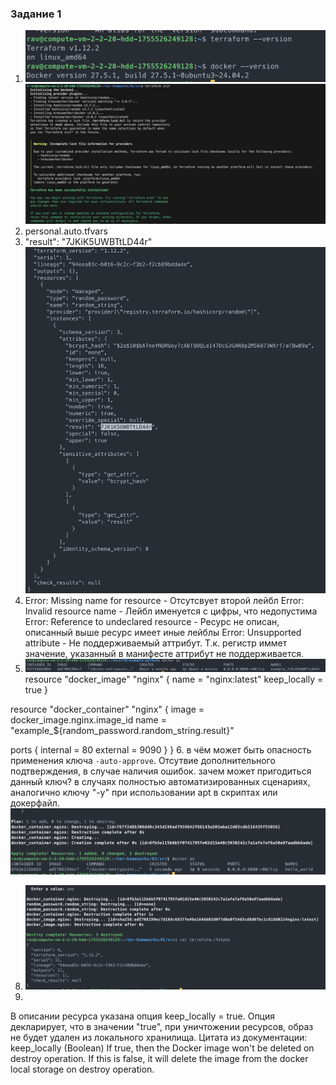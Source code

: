 ### Задание 1

1. ![img](./image1.png) ![img](./image2.png)
2. personal.auto.tfvars
3. "result": "7JKiK5UWBTtLD44r" ![img](./image3.png)
4. Error: Missing name for resource - Отсутсвует второй лейбл
Error: Invalid resource name - Лейбл именуется с цифры, что недопустима
Error: Reference to undeclared resource - Ресурс не описан, описанный выше ресурс имеет иные лейблы
Error: Unsupported attribute - Не поддерживаемый аттрибут. Т.к. регистр иммет значение, указанный в манифесте аттрибут не поддерживается.
5. ![img](./image8.png)
resource "docker_image" "nginx" {
  name         = "nginx:latest"
  keep_locally = true
}

resource "docker_container" "nginx" {
  image = docker_image.nginx.image_id
  name  = "example_${random_password.random_string.result}"

  ports {
    internal = 80
    external = 9090
  }
}
6. в чём может быть опасность применения ключа  ```-auto-approve```.
Отсутвие дополнительного подтверждения, в случае наличия ошибок.
зачем может пригодиться данный ключ?
в случаях полностью автоматизированных сценариях, аналогично ключу "-y" при использовании apt в скриптах или докерфайл.
![img](./image9.png)

8. ![img](./image10.png)
9. 
В описании ресурса указана опция keep_locally = true. Опция декларирует, что в значении "true", при уничтожении ресурсов, образ не будет удален из локального хранилища.
Цитата из документации:
keep_locally (Boolean) If true, then the Docker image won't be deleted on destroy operation. If this is false, it will delete the image from the docker local storage on destroy operation.



